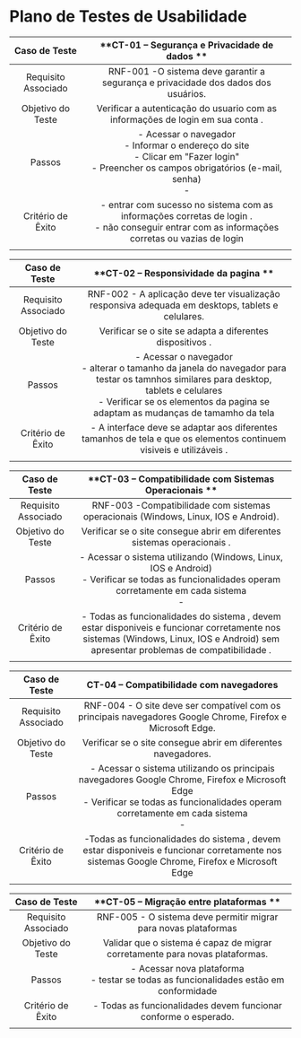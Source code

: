 # Plano de Testes de Usabilidade
 
| **Caso de Teste** 	| **CT-01 – Segurança e Privacidade de dados ** 	|
|:---:	|:---:	|
|	Requisito Associado 	| RNF-001 -O sistema deve garantir a segurança e privacidade dos dados dos usuários. |
| Objetivo do Teste 	| Verificar a autenticação do usuario com as informações  de login em sua conta . |
| Passos 	| - Acessar o navegador <br> - Informar o endereço do site <br> - Clicar em "Fazer login" <br> - Preencher os campos obrigatórios (e-mail, senha) <br> - |
|Critério de Êxito | - entrar com sucesso no sistema com as informações corretas de login . <br> - não conseguir entrar com as informações corretas ou vazias de login |
|  	|  	|

| **Caso de Teste** 	| **CT-02 – Responsividade da pagina ** 	|
|:---:	|:---:	|
|	Requisito Associado 	| RNF-002 - A aplicação deve ter visualização responsiva adequada em desktops, tablets e celulares. |
| Objetivo do Teste 	| Verificar se o site se adapta a diferentes dispositivos . |
| Passos 	| - Acessar o navegador <br> - alterar o tamanho da janela do navegador para testar os tamnhos similares para desktop, tablets e celulares <br> - Verificar se os elementos da pagina se adaptam as mudanças de tamamho da tela   |
|Critério de Êxito | - A interface deve se adaptar aos diferentes tamanhos de tela e que os elementos continuem visiveis e utilizáveis . |
|  	|  	|

| **Caso de Teste** 	| **CT-03 – Compatibilidade com Sistemas Operacionais ** 	|
|:---:	|:---:	|
|	Requisito Associado 	| RNF-003 -Compatibilidade com sistemas operacionais (Windows, Linux, IOS e Android). |
| Objetivo do Teste 	| Verificar se o site consegue abrir em diferentes sistemas operacionais . |
| Passos 	| - Acessar o sistema utilizando  (Windows, Linux, IOS e Android)  <br> - Verificar se todas as funcionalidades operam corretamente em cada sistema <br> -  |
|Critério de Êxito | - Todas as funcionalidades do sistema , devem estar disponiveis e funcionar corretamente nos sistemas (Windows, Linux, IOS e Android) sem apresentar problemas de compatibilidade . |
|  	|  	|

| **Caso de Teste** 	| **CT-04 – Compatibilidade com navegadores** 	|
|:---:	|:---:	|
|	Requisito Associado 	| RNF-004 - O site deve ser compatível com os principais navegadores Google Chrome, Firefox e Microsoft Edge. |
| Objetivo do Teste 	| Verificar se o site consegue abrir em diferentes navegadores. |
| Passos 	| - Acessar o sistema utilizando  os principais navegadores Google Chrome, Firefox e Microsoft Edge  <br> - Verificar se todas as funcionalidades operam corretamente em cada sistema <br> -  |
|Critério de Êxito | -Todas as funcionalidades do sistema , devem estar disponiveis e funcionar corretamente nos sistemas  Google Chrome, Firefox e Microsoft Edge |
|  	|  	|

| **Caso de Teste** 	| **CT-05 – Migração entre plataformas ** 	|
|:---:	|:---:	|
|	Requisito Associado 	| RNF-005 - O sistema deve permitir migrar para novas plataformas |
| Objetivo do Teste 	| Validar que o sistema é capaz de migrar corretamente para novas plataformas. |
| Passos 	|  - Acessar nova plataforma  <br> - testar se todas as funcionalidades estão em conformidade |
|Critério de Êxito | - Todas as funcionalidades devem funcionar conforme o esperado. |
|  	|  	|
